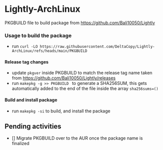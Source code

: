 # Lightly-ArchLinux
PKGBUILD file to build package from https://github.com/Bali10050/Lightly

### Usage to build the package

- run `curl -LO https://raw.githubusercontent.com/DeltaCopy/Lightly-ArchLinux/refs/heads/main/PKGBUILD`

#### Release tag changes

- update `pkgver` inside PKGBUILD to match the release tag name taken from https://github.com/Bali10050/Lightly/releases
- run `makepkg -g >> PKGBUILD ` to generate a SHA256SUM, this gets automatically added to the end of the file inside the array `sha256sums=()`

#### Build and install package

- run `makepkg -si` to build, and install the package

## Pending activities

- [] Migrate PKGBUILD over to the AUR once the package name is finalized
